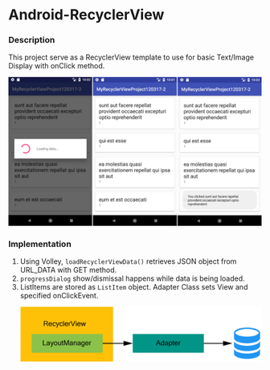 # Android-RecyclerView

<h3>Description</h3>
<p>This project serve as a RecyclerView template to use for basic Text/Image Display with onClick method.</p>
<img src="screenshots.jpg">
<h3>Implementation</h3>
<ol>
<li>Using Volley, <code>loadRecyclerViewData()</code> retrieves JSON object from URL_DATA with GET method.</li>
<li><code>progressDialog</code> show/dismissal happens while data is being loaded.</li>
<li>ListItems are stored as <code>ListItem</code> object. Adapter Class sets View and specified onClickEvent.</li>
  <p></p>
<img src="recyclerview_workflow.jpg" >

</ol>
